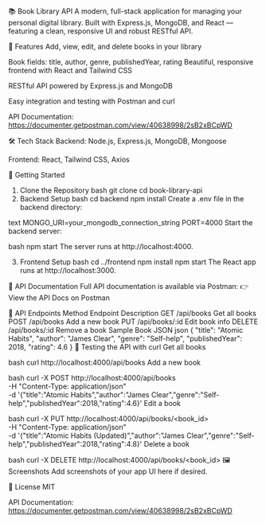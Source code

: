 📚 Book Library API
A modern, full-stack application for managing your personal digital library.
Built with Express.js, MongoDB, and React — featuring a clean, responsive UI and robust RESTful API.

🚀 Features
Add, view, edit, and delete books in your library

Book fields: title, author, genre, publishedYear, rating
Beautiful, responsive frontend with React and Tailwind CSS

RESTful API powered by Express.js and MongoDB

Easy integration and testing with Postman and curl

API Documentation:
https://documenter.getpostman.com/view/40638998/2sB2xBCpWD

🛠️ Tech Stack
Backend: Node.js, Express.js, MongoDB, Mongoose

Frontend: React, Tailwind CSS, Axios

📝 Getting Started
1. Clone the Repository
bash
git clone <your-repo-url>
cd book-library-api
2. Backend Setup
bash
cd backend
npm install
Create a .env file in the backend directory:

text
MONGO_URI=your_mongodb_connection_string
PORT=4000
Start the backend server:

bash
npm start
The server runs at http://localhost:4000.

3. Frontend Setup
bash
cd ../frontend
npm install
npm start
The React app runs at http://localhost:3000.

📖 API Documentation
Full API documentation is available via Postman:
👉 View the API Docs on Postman

🔗 API Endpoints
Method	Endpoint	Description
GET	/api/books	Get all books
POST	/api/books	Add a new book
PUT	/api/books/:id	Edit book info
DELETE	/api/books/:id	Remove a book
Sample Book JSON
json
{
  "title": "Atomic Habits",
  "author": "James Clear",
  "genre": "Self-help",
  "publishedYear": 2018,
  "rating": 4.6
}
🧪 Testing the API with curl
Get all books

bash
curl http://localhost:4000/api/books
Add a new book

bash
curl -X POST http://localhost:4000/api/books \
-H "Content-Type: application/json" \
-d '{"title":"Atomic Habits","author":"James Clear","genre":"Self-help","publishedYear":2018,"rating":4.6}'
Edit a book

bash
curl -X PUT http://localhost:4000/api/books/<book_id> \
-H "Content-Type: application/json" \
-d '{"title":"Atomic Habits (Updated)","author":"James Clear","genre":"Self-help","publishedYear":2018,"rating":4.8}'
Delete a book

bash
curl -X DELETE http://localhost:4000/api/books/<book_id>
🖼️ Screenshots
Add screenshots of your app UI here if desired.

📄 License
MIT

API Documentation:
https://documenter.getpostman.com/view/40638998/2sB2xBCpWD